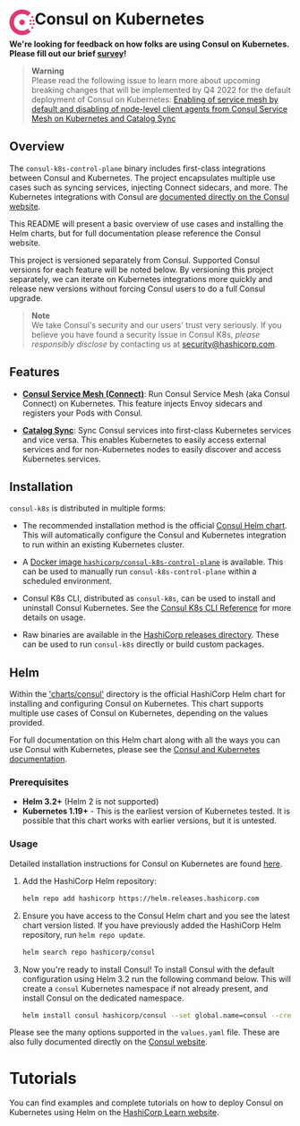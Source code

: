 <h1>
  <img src="./assets/logo.svg" align="left" height="46px" alt="Consul logo"/>
  <span>Consul on Kubernetes</span>
</h1>

 **We're looking for feedback on how folks are using Consul on Kubernetes. Please fill out our brief [survey](https://hashicorp.sjc1.qualtrics.com/jfe/form/SV_4MANbw1BUku7YhL)!** 
 
> **Warning**  
> Please read the following issue to learn more about upcoming breaking changes that will be implemented by Q4 2022 for the default deployment of Consul on Kubernetes: [Enabling of service mesh by default and disabling of node-level client agents from Consul Service Mesh on Kubernetes and Catalog Sync](https://github.com/hashicorp/consul-k8s/issues/1438)

## Overview

The `consul-k8s-control-plane` binary includes first-class integrations between Consul and
Kubernetes. The project encapsulates multiple use cases such as syncing
services, injecting Connect sidecars, and more.
The Kubernetes integrations with Consul are
[documented directly on the Consul website](https://www.consul.io/docs/platform/k8s/index.html).

This README will present a basic overview of use cases and installing the Helm charts, but for full documentation please reference the Consul website.

This project is versioned separately from Consul. Supported Consul versions
for each feature will be noted below. By versioning this project separately,
we can iterate on Kubernetes integrations more quickly and release new versions
without forcing Consul users to do a full Consul upgrade.

> **Note**  
> We take Consul's security and our users' trust very seriously. If
you believe you have found a security issue in Consul K8s, _please responsibly disclose_
by contacting us at [security@hashicorp.com](mailto:security@hashicorp.com).

## Features
    
  * [**Consul Service Mesh (Connect)**](https://www.consul.io/docs/k8s/connect):
    Run Consul Service Mesh (aka Consul Connect) on Kubernetes. This feature
    injects Envoy sidecars and registers your Pods with Consul.
    
  * [**Catalog Sync**](https://www.consul.io/docs/k8s/service-sync):
    Sync Consul services into first-class Kubernetes services and vice versa.
    This enables Kubernetes to easily access external services and for
    non-Kubernetes nodes to easily discover and access Kubernetes services.

## Installation

`consul-k8s` is distributed in multiple forms:

  * The recommended installation method is the official
    [Consul Helm chart](https://github.com/hashicorp/consul-k8s/tree/main/charts/consul). This will
    automatically configure the Consul and Kubernetes integration to run within
    an existing Kubernetes cluster.

  * A [Docker image `hashicorp/consul-k8s-control-plane`](https://hub.docker.com/r/hashicorp/consul-k8s-control-plane) is available. This can be used to manually run `consul-k8s-control-plane` within a scheduled environment.

  * Consul K8s CLI, distributed as `consul-k8s`, can be used to install and uninstall Consul Kubernetes. See the [Consul K8s CLI Reference](https://www.consul.io/docs/k8s/k8s-cli) for more details on usage. 

  * Raw binaries are available in the [HashiCorp releases directory](https://releases.hashicorp.com/consul-k8s/).
    These can be used to run `consul-k8s` directly or build custom packages.

## Helm

Within the ['charts/consul'](charts/consul) directory is the official HashiCorp Helm chart for installing
and configuring Consul on Kubernetes. This chart supports multiple use
cases of Consul on Kubernetes, depending on the values provided.

For full documentation on this Helm chart along with all the ways you can
use Consul with Kubernetes, please see the
[Consul and Kubernetes documentation](https://www.consul.io/docs/platform/k8s/index.html).

### Prerequisites
  * **Helm 3.2+** (Helm 2 is not supported)
  * **Kubernetes 1.19+** - This is the earliest version of Kubernetes tested.
    It is possible that this chart works with earlier versions, but it is
    untested.

### Usage

Detailed installation instructions for Consul on Kubernetes are found [here](https://www.consul.io/docs/k8s/installation/overview). 

1. Add the HashiCorp Helm repository:
   
    ``` bash
    helm repo add hashicorp https://helm.releases.hashicorp.com
    ```
    
2. Ensure you have access to the Consul Helm chart and you see the latest chart version listed. If you have previously added the 
   HashiCorp Helm repository, run `helm repo update`. 

    ``` bash
    helm search repo hashicorp/consul
    ```

3. Now you're ready to install Consul! To install Consul with the default configuration using Helm 3.2 run the following command below.
   This will create a `consul` Kubernetes namespace if not already present, and install Consul on the dedicated namespace. 
 
   ``` bash
   helm install consul hashicorp/consul --set global.name=consul --create-namespace -n consul

Please see the many options supported in the `values.yaml`
file. These are also fully documented directly on the
[Consul website](https://www.consul.io/docs/platform/k8s/helm.html).

# Tutorials

You can find examples and complete tutorials on how to deploy Consul on 
Kubernetes using Helm on the [HashiCorp Learn website](https://learn.hashicorp.com/collections/consul/kubernetes).
